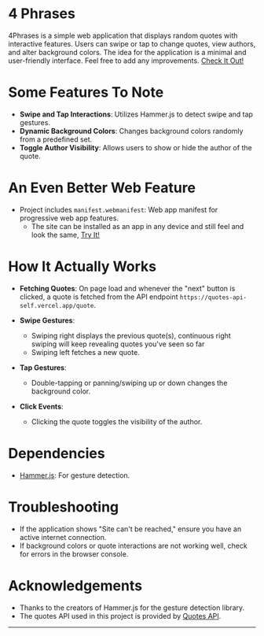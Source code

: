 # 4 Phrases

4Phrases is a simple web application that displays random quotes with interactive features. Users can swipe or tap to change quotes, view authors, and alter background colors. The idea for the application is a minimal and user-friendly interface. 
Feel free to add any improvements. [Check It Out!](https://4phrases.netlify.app/)

# Some Features To Note

- **Swipe and Tap Interactions**: Utilizes Hammer.js to detect swipe and tap gestures.
- **Dynamic Background Colors**: Changes background colors randomly from a predefined set.
- **Toggle Author Visibility**: Allows users to show or hide the author of the quote.

# An Even Better Web Feature 

- Project includes `manifest.webmanifest`: Web app manifest for progressive web app features.
  - The site can be installed as an app in any device and still feel and look the same, [Try It!](https://4phrases.netlify.app/)

# How It Actually Works

- **Fetching Quotes**: On page load and whenever the "next" button is clicked, a quote is fetched from the API endpoint `https://quotes-api-self.vercel.app/quote`.
- **Swipe Gestures**:
  - Swiping right displays the previous quote(s), continuous right swiping will keep revealing quotes you've seen so far
  - Swiping left fetches a new quote.
    
- **Tap Gestures**:
  - Double-tapping or panning/swiping up or down changes the background color.
    
- **Click Events**:
  - Clicking the quote toggles the visibility of the author.

# Dependencies

- [Hammer.js](https://hammerjs.github.io/): For gesture detection.

# Troubleshooting

- If the application shows "Site can't be reached," ensure you have an active internet connection.
- If background colors or quote interactions are not working well, check for errors in the browser console.

# Acknowledgements

- Thanks to the creators of Hammer.js for the gesture detection library.
- The quotes API used in this project is provided by [Quotes API](https://quotes-api-self.vercel.app/).
_________________________________________
